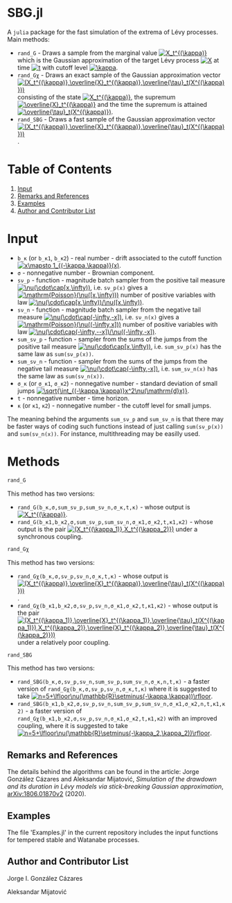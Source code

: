 SBG.jl
=

A `julia` package for the fast simulation of the extrema of Lévy processes. Main methods:
* `rand_G` - Draws a sample from the marginal value 
    <a href="https://www.codecogs.com/eqnedit.php?latex=X_t^{(\kappa)}" target="_blank"><img src="https://latex.codecogs.com/gif.latex?X_t^{(\kappa)}" title="X_t^{(\kappa)}" /></a> 
  which is the Gaussian approximation of the target Lévy process 
    <a href="https://www.codecogs.com/eqnedit.php?latex=X" target="_blank"><img src="https://latex.codecogs.com/gif.latex?X" title="X" /></a> 
  at time 
    <a href="https://www.codecogs.com/eqnedit.php?latex=t" target="_blank"><img src="https://latex.codecogs.com/gif.latex?t" title="t" /></a> 
  with cutoff level 
    <a href="https://www.codecogs.com/eqnedit.php?latex=\kappa" target="_blank"><img src="https://latex.codecogs.com/gif.latex?\kappa" title="\kappa" /></a>.
* `rand_Gχ` - Draws an exact sample of the Gaussian approximation vector 
    <a href="https://www.codecogs.com/eqnedit.php?latex=(X_t^{(\kappa)},\overline{X}_t^{(\kappa)},\overline{\tau}_t(X^{(\kappa)}))" target="_blank"><img src="https://latex.codecogs.com/gif.latex?(X_t^{(\kappa)},\overline{X}_t^{(\kappa)},\overline{\tau}_t(X^{(\kappa)}))" title="(X_t^{(\kappa)},\overline{X}_t^{(\kappa)},\overline{\tau}_t(X^{(\kappa)}))" /></a> 
  consisting of the state 
    <a href="https://www.codecogs.com/eqnedit.php?latex=X_t^{(\kappa)}" target="_blank"><img src="https://latex.codecogs.com/gif.latex?X_t^{(\kappa)}" title="X_t^{(\kappa)}" /></a>, 
  the supremum 
    <a href="https://www.codecogs.com/eqnedit.php?latex=\overline{X}_t^{(\kappa)}" target="_blank"><img src="https://latex.codecogs.com/gif.latex?\overline{X}_t^{(\kappa)}" title="\overline{X}_t^{(\kappa)}" /></a> 
  and the time the supremum is attained 
    <a href="https://www.codecogs.com/eqnedit.php?latex=\overline{\tau}_t(X^{(\kappa)})" target="_blank"><img src="https://latex.codecogs.com/gif.latex?\overline{\tau}_t(X^{(\kappa)})" title="\overline{\tau}_t(X^{(\kappa)})" /></a>.
* `rand_SBG` - Draws a fast sample of the Gaussian approximation vector <a href="https://www.codecogs.com/eqnedit.php?latex=(X_t^{(\kappa)},\overline{X}_t^{(\kappa)},\overline{\tau}_t(X^{(\kappa)}))" target="_blank"><img src="https://latex.codecogs.com/gif.latex?(X_t^{(\kappa)},\overline{X}_t^{(\kappa)},\overline{\tau}_t(X^{(\kappa)}))" title="(X_t^{(\kappa)},\overline{X}_t^{(\kappa)},\overline{\tau}_t(X^{(\kappa)}))" /></a>.

Table of Contents
==

1. [Input](#input) 
2. [Remarks and References](#references)
3. [Examples](#examples)
4. [Author and Contributor List](#authors)

<a name="input"/>

Input
==

* `b_κ` (or `b_κ1`, `b_κ2`) - real number - drift associated to the cutoff function 
    <a href="https://www.codecogs.com/eqnedit.php?latex=x\mapsto&space;1_{(-\kappa,\kappa)}(x)" target="_blank"><img src="https://latex.codecogs.com/gif.latex?x\mapsto&space;1_{(-\kappa,\kappa)}(x)" title="x\mapsto 1_{(-\kappa,\kappa)}(x)" /></a>.
* `σ` - nonnegative number - Brownian component.
* `sν_p` - function - magnitude batch sampler from the positive tail measure 
  <a href="https://www.codecogs.com/eqnedit.php?latex=\inline&space;\nu(\cdot\cap[x,\infty))" target="_blank"><img src="https://latex.codecogs.com/gif.latex?\inline&space;\nu(\cdot\cap[x,\infty))" title="\nu(\cdot\cap[x,\infty))" /></a>, 
i.e. `sν_p(x)` gives a 
  <a href="https://www.codecogs.com/eqnedit.php?latex=\inline&space;\mathrm{Poisson}(\nu([x,\infty)))" target="_blank"><img src="https://latex.codecogs.com/gif.latex?\inline&space;\mathrm{Poisson}(\nu([x,\infty)))" title="\mathrm{Poisson}(\nu([x,\infty)))" /></a>
  number of positive variables with law 
  <a href="https://www.codecogs.com/eqnedit.php?latex=\inline&space;\nu(\cdot\cap[x,\infty))/\nu([x,\infty))" target="_blank"><img src="https://latex.codecogs.com/gif.latex?\inline&space;\nu(\cdot\cap[x,\infty))/\nu([x,\infty))" title="\nu(\cdot\cap[x,\infty))/\nu([x,\infty))" /></a>.
* `sν_n` - function - magnitude batch sampler from the negative tail measure <a href="https://www.codecogs.com/eqnedit.php?latex=\inline&space;\nu(\cdot\cap(-\infty,-x]))" target="_blank"><img src="https://latex.codecogs.com/gif.latex?\inline&space;\nu(\cdot\cap(-\infty,-x])" title="\nu(\cdot\cap(-\infty,-x])" /></a>, i.e. `sν_n(x)` gives a 
  <a href="https://www.codecogs.com/eqnedit.php?latex=\inline&space;\mathrm{Poisson}(\nu((-\infty,x])))" target="_blank"><img src="https://latex.codecogs.com/gif.latex?\inline&space;\mathrm{Poisson}(\nu((-\infty,x]))" title="\mathrm{Poisson}(\nu((-\infty,x]))" /></a> number of positive variables with law 
  <a href="https://www.codecogs.com/eqnedit.php?latex=\inline&space;\nu(\cdot\cap(-\infty,--x])/\nu((-\infty,-x])" target="_blank"><img src="https://latex.codecogs.com/gif.latex?\inline&space;\nu(\cdot\cap(-\infty,--x])/\nu((-\infty,-x])" title="\nu(\cdot\cap(-\infty,--x])/\nu((-\infty,-x])" /></a>.
* `sum_sν_p` - function - sampler from the sums of the jumps from the positive tail measure <a href="https://www.codecogs.com/eqnedit.php?latex=\inline&space;\nu(\cdot\cap[x,\infty))" target="_blank"><img src="https://latex.codecogs.com/gif.latex?\inline&space;\nu(\cdot\cap[x,\infty))" title="\nu(\cdot\cap[x,\infty))" /></a>, i.e. `sum_sν_p(x)` has the same law as `sum(sν_p(x))`.
* `sum_sν_n` - function - sampler from the sums of the jumps from the negative tail measure <a href="https://www.codecogs.com/eqnedit.php?latex=\inline&space;\nu(\cdot\cap(-\infty,-x])" target="_blank"><img src="https://latex.codecogs.com/gif.latex?\inline&space;\nu(\cdot\cap(-\infty,-x])" title="\nu(\cdot\cap(-\infty,-x])" /></a>, i.e. `sum_sν_n(x)` has the same law as `sum(sν_n(x))`.
* `σ_κ` (or `σ_κ1`, `σ_κ2`) - nonnegative number - standard deviation of small jumps 
    <a href="https://www.codecogs.com/eqnedit.php?latex=\inline&space;\sqrt{\int_{(-\kappa,\kappa)}x^2\nu(\mathrm{d}x)}" target="_blank"><img src="https://latex.codecogs.com/gif.latex?\inline&space;\sqrt{\int_{(-\kappa,\kappa)}x^2\nu(\mathrm{d}x)}" title="\sqrt{\int_{(-\kappa,\kappa)}x^2\nu(\mathrm{d}x)}" /></a>.
* `t` - nonnegative number - time horizon.
* `κ` (or `κ1`, `κ2`) - nonnegative number - the cutoff level for small jumps.

The meaning behind the arguments `sum_sν_p` and `sum_sν_n` is that there may be faster ways of coding such functions instead of just calling `sum(sν_p(x))` and `sum(sν_n(x))`. For instance, multithreading may be easilly used.

Methods
==

```julia
rand_G
```
This method has two versions:
* `rand_G(b_κ,σ,sum_sν_p,sum_sν_n,σ_κ,t,κ)` - whose output is 
  <a href="https://www.codecogs.com/eqnedit.php?latex=X_t^{(\kappa)}" target="_blank"><img src="https://latex.codecogs.com/gif.latex?X_t^{(\kappa)}" title="X_t^{(\kappa)}" /></a>.
* `rand_G(b_κ1,b_κ2,σ,sum_sν_p,sum_sν_n,σ_κ1,σ_κ2,t,κ1,κ2)` - whose output is the pair 
  <a href="https://www.codecogs.com/eqnedit.php?latex=(X_t^{(\kappa_1)},X_t^{(\kappa_2)})" target="_blank"><img src="https://latex.codecogs.com/gif.latex?(X_t^{(\kappa_1)},X_t^{(\kappa_2)})" title="(X_t^{(\kappa_1)},X_t^{(\kappa_2)})" /></a> 
under a synchronous coupling.

```julia
rand_Gχ
```
This method has two versions:
* `rand_Gχ(b_κ,σ,sν_p,sν_n,σ_κ,t,κ)` - whose output is 
  <a href="https://www.codecogs.com/eqnedit.php?latex=(X_t^{(\kappa)},\overline{X}_t^{(\kappa)},\overline{\tau}_t(X^{(\kappa)}))" target="_blank"><img src="https://latex.codecogs.com/gif.latex?(X_t^{(\kappa)},\overline{X}_t^{(\kappa)},\overline{\tau}_t(X^{(\kappa)}))" title="(X_t^{(\kappa)},\overline{X}_t^{(\kappa)},\overline{\tau}_t(X^{(\kappa)}))" /></a>.
* `rand_Gχ(b_κ1,b_κ2,σ,sν_p,sν_n,σ_κ1,σ_κ2,t,κ1,κ2)` - whose output is the pair 
  <a href="https://www.codecogs.com/eqnedit.php?latex=(X_t^{(\kappa_1)},\overline{X}_t^{(\kappa_1)},\overline{\tau}_t(X^{(\kappa_1)}),X_t^{(\kappa_2)},\overline{X}_t^{(\kappa_2)},\overline{\tau}_t(X^{(\kappa_2)}))" target="_blank"><img src="https://latex.codecogs.com/gif.latex?(X_t^{(\kappa_1)},\overline{X}_t^{(\kappa_1)},\overline{\tau}_t(X^{(\kappa_1)}),X_t^{(\kappa_2)},\overline{X}_t^{(\kappa_2)},\overline{\tau}_t(X^{(\kappa_2)}))" title="(X_t^{(\kappa_1)},\overline{X}_t^{(\kappa_1)},\overline{\tau}_t(X^{(\kappa_1)}),X_t^{(\kappa_2)},\overline{X}_t^{(\kappa_2)},\overline{\tau}_t(X^{(\kappa_2)}))" /></a> 
under a relatively poor coupling.

```julia
rand_SBG
```
This method has two versions:
* `rand_SBG(b_κ,σ,sν_p,sν_n,sum_sν_p,sum_sν_n,σ_κ,n,t,κ)` - a faster version of `rand_Gχ(b_κ,σ,sν_p,sν_n,σ_κ,t,κ)` where it is suggested to take 
<a href="https://www.codecogs.com/eqnedit.php?latex=\inline&space;n=5&plus;\lfloor\nu(\mathbb{R}\setminus(-\kappa,\kappa))\rfloor" target="_blank"><img src="https://latex.codecogs.com/gif.latex?\inline&space;n=5&plus;\lfloor\nu(\mathbb{R}\setminus(-\kappa,\kappa))\rfloor" title="n=5+\lfloor\nu(\mathbb{R}\setminus(-\kappa,\kappa))\rfloor" /></a>.
* `rand_SBG(b_κ1,b_κ2,σ,sν_p,sν_n,sum_sν_p,sum_sν_n,σ_κ1,σ_κ2,n,t,κ1,κ2)` - a faster version of `rand_Gχ(b_κ1,b_κ2,σ,sν_p,sν_n,σ_κ1,σ_κ2,t,κ1,κ2)` with an improved coupling, where it is suggested to take 
<a href="https://www.codecogs.com/eqnedit.php?latex=\inline&space;n=5&plus;\lfloor\nu(\mathbb{R}\setminus(-\kappa_2,\kappa_2))\rfloor" target="_blank"><img src="https://latex.codecogs.com/gif.latex?\inline&space;n=5&plus;\lfloor\nu(\mathbb{R}\setminus(-\kappa_2,\kappa_2))\rfloor" title="n=5+\lfloor\nu(\mathbb{R}\setminus(-\kappa_2,\kappa_2))\rfloor" /></a>.

<a name="references"/>

## Remarks and References

The details behind the algorithms can be found in the article: 
Jorge González Cázares and Aleksandar Mijatović, *Simulation of the drawdown and its duration in Lévy models via stick-breaking Gaussian approximation*, [arXiv:1806.01870v2](https://arxiv.org/abs/1806.01870v2) (2020).

<a name="examples"/>

## Examples
The file 'Examples.jl' in the current repository includes the input functions for tempered stable and Watanabe processes.  


<a name="authors"/>

## Author and Contributor List
Jorge I. González Cázares

Aleksandar Mijatović 
